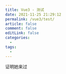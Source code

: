 ```yaml
---
title: Vue3 - 测试
date: 2021-11-25 21:29:12
permalink: /vue3/test/
article: false
comment: false
editLink: false
categories:
  - 
tags: 
  - 
---
```


证明她来过

